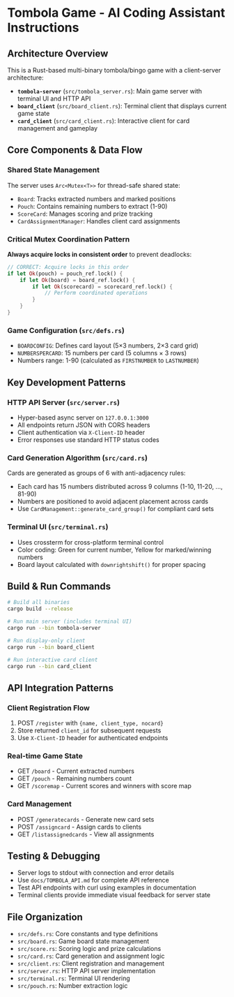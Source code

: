 # Tombola Game - AI Coding Assistant Instructions

## Architecture Overview

This is a Rust-based multi-binary tombola/bingo game with a client-server architecture:

- **`tombola-server`** (`src/tombola_server.rs`): Main game server with terminal UI and HTTP API
- **`board_client`** (`src/board_client.rs`): Terminal client that displays current game state
- **`card_client`** (`src/card_client.rs`): Interactive client for card management and gameplay

## Core Components & Data Flow

### Shared State Management
The server uses `Arc<Mutex<T>>` for thread-safe shared state:
- `Board`: Tracks extracted numbers and marked positions
- `Pouch`: Contains remaining numbers to extract (1-90)
- `ScoreCard`: Manages scoring and prize tracking
- `CardAssignmentManager`: Handles client card assignments

### Critical Mutex Coordination Pattern
**Always acquire locks in consistent order** to prevent deadlocks:
```rust
// CORRECT: Acquire locks in this order
if let Ok(pouch) = pouch_ref.lock() {
    if let Ok(board) = board_ref.lock() {
        if let Ok(scorecard) = scorecard_ref.lock() {
            // Perform coordinated operations
        }
    }
}
```

### Game Configuration (`src/defs.rs`)
- `BOARDCONFIG`: Defines card layout (5×3 numbers, 2×3 card grid)
- `NUMBERSPERCARD`: 15 numbers per card (5 columns × 3 rows)
- Numbers range: 1-90 (calculated as `FIRSTNUMBER` to `LASTNUMBER`)

## Key Development Patterns

### HTTP API Server (`src/server.rs`)
- Hyper-based async server on `127.0.0.1:3000`
- All endpoints return JSON with CORS headers
- Client authentication via `X-Client-ID` header
- Error responses use standard HTTP status codes

### Card Generation Algorithm (`src/card.rs`)
Cards are generated as groups of 6 with anti-adjacency rules:
- Each card has 15 numbers distributed across 9 columns (1-10, 11-20, ..., 81-90)
- Numbers are positioned to avoid adjacent placement across cards
- Use `CardManagement::generate_card_group()` for compliant card sets

### Terminal UI (`src/terminal.rs`)
- Uses crossterm for cross-platform terminal control
- Color coding: Green for current number, Yellow for marked/winning numbers
- Board layout calculated with `downrightshift()` for proper spacing

## Build & Run Commands

```bash
# Build all binaries
cargo build --release

# Run main server (includes terminal UI)
cargo run --bin tombola-server

# Run display-only client
cargo run --bin board_client

# Run interactive card client
cargo run --bin card_client
```

## API Integration Patterns

### Client Registration Flow
1. POST `/register` with `{name, client_type, nocard}`
2. Store returned `client_id` for subsequent requests
3. Use `X-Client-ID` header for authenticated endpoints

### Real-time Game State
- GET `/board` - Current extracted numbers
- GET `/pouch` - Remaining numbers count
- GET `/scoremap` - Current scores and winners with score map

### Card Management
- POST `/generatecards` - Generate new card sets
- POST `/assigncard` - Assign cards to clients
- GET `/listassignedcards` - View all assignments

## Testing & Debugging

- Server logs to stdout with connection and error details
- Use `docs/TOMBOLA_API.md` for complete API reference
- Test API endpoints with curl using examples in documentation
- Terminal clients provide immediate visual feedback for server state

## File Organization

- `src/defs.rs`: Core constants and type definitions
- `src/board.rs`: Game board state management
- `src/score.rs`: Scoring logic and prize calculations
- `src/card.rs`: Card generation and assignment logic
- `src/client.rs`: Client registration and management
- `src/server.rs`: HTTP API server implementation
- `src/terminal.rs`: Terminal UI rendering
- `src/pouch.rs`: Number extraction logic
